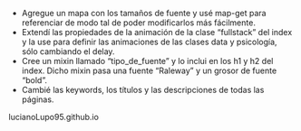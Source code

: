 -	Agregue un mapa con los tamaños de fuente y usé map-get para referenciar de modo tal de poder modificarlos más fácilmente.
-	Extendí las propiedades de la animación de la clase “fullstack” del index y la use para definir las animaciones de las clases data y psicología, sólo cambiando el delay.
-	Cree un mixin llamado “tipo_de_fuente” y lo inclui en los h1 y h2 del index. Dicho mixin pasa una fuente “Raleway” y un grosor de fuente “bold”.
-	Cambié las keywords, los títulos y las descripciones de todas las páginas.



lucianoLupo95.github.io
